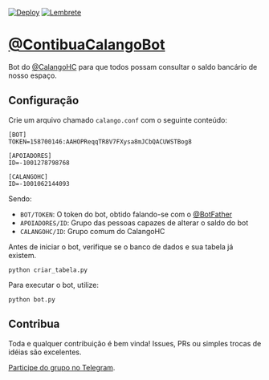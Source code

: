 [![Deploy](https://github.com/calangohc/ContribuaCalangoBot/actions/workflows/deploy.yml/badge.svg)](https://github.com/calangohc/ContribuaCalangoBot/actions/workflows/deploy.yml)
[![Lembrete](https://github.com/calangohc/ContribuaCalangoBot/actions/workflows/lembrete.yml/badge.svg)](https://github.com/calangohc/ContribuaCalangoBot/actions/workflows/lembrete.yml)

# [@ContibuaCalangoBot](https://t.me/ContribuaCalangoBot)

Bot do [@CalangoHC](https://t.me/CalangoHC) para que todos possam consultar o saldo bancário de nosso espaço.

## Configuração

Crie um arquivo chamado `calango.conf` com o seguinte conteúdo:

```
[BOT]
TOKEN=158700146:AAHOPReqqTR8V7FXysa8mJCbQACUWSTBog8

[APOIADORES]
ID=-1001278798768

[CALANGOHC]
ID=-1001062144093
```
Sendo:
* `BOT/TOKEN`: O token do bot, obtido falando-se com o [@BotFather](https://t.me/BotFather)
* `APOIADORES/ID`: Grupo das pessoas capazes de alterar o saldo do bot
* `CALANGOHC/ID`: Grupo comum do CalangoHC

Antes de iniciar o bot, verifique se o banco de dados e sua tabela já existem.
```
python criar_tabela.py
```

Para executar o bot, utilize:
```
python bot.py
```

## Contribua

Toda e qualquer contribuição é bem vinda! Issues, PRs ou simples trocas de idéias são excelentes. 

[Participe do grupo no Telegram](https://t.me/CalangoHC).

